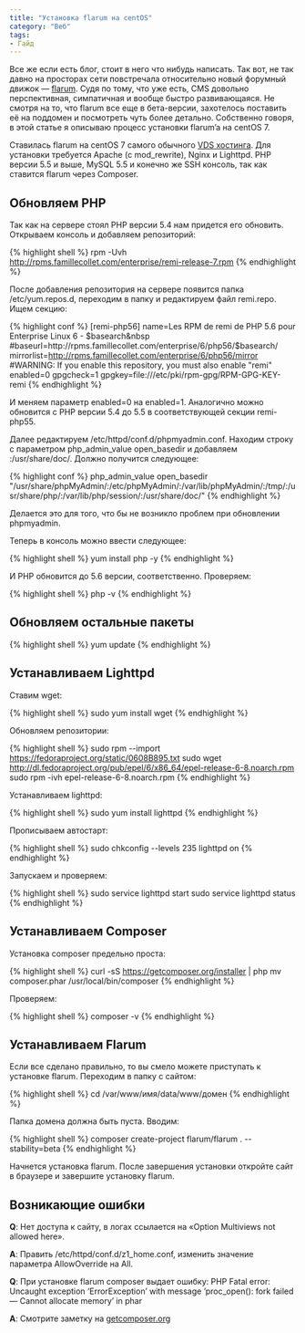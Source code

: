 ```yaml
---
title: "Установка flarum на centOS"
category: "Веб"
tags:
- Гайд
---
```


Все же если есть блог, стоит в него что нибудь написать. Так вот, не так давно на просторах сети повстречала относительно новый форумный движок — [flarum][1]. Судя по тому, что уже есть, CMS довольно перспективная, симпатичная и вообще быстро развивающаяся. Не смотря на то, что flarum все еще в бета-версии, захотелось поставить её на поддомен и посмотреть чуть более детально. Собственно говоря, в этой статье я описываю процесс установки flarum’a на centOS 7.

<!-- more -->

Ставилась flarum на centOS 7 самого обычного [VDS хостинга][2]. Для установки требуется Apache (с mod_rewrite), Nginx и Lighttpd. PHP версии 5.5 и выше, MySQL 5.5 и конечно же SSH консоль, так как ставится flarum через Сomposer.

## Обновляем PHP

Так как на сервере стоял PHP версии 5.4 нам придется его обновить. Открываем консоль и добавляем репозиторий:

{% highlight shell %}
rpm -Uvh http://rpms.famillecollet.com/enterprise/remi-release-7.rpm
{% endhighlight %}

После добавления репозитория на сервере появится папка /etc/yum.repos.d, переходим в папку и редактируем файл remi.repo. Ищем секцию:

{% highlight conf %}
[remi-php56]
name=Les RPM de remi de PHP 5.6 pour Enterprise Linux 6 - $basearch&nbsp
#baseurl=http://rpms.famillecollet.com/enterprise/6/php56/$basearch/
mirrorlist=http://rpms.famillecollet.com/enterprise/6/php56/mirror
#WARNING: If you enable this repository, you must also enable "remi" 
enabled=0 
gpgcheck=1 
gpgkey=file:///etc/pki/rpm-gpg/RPM-GPG-KEY-remi
{% endhighlight %}

И меняем параметр enabled=0 на enabled=1. Аналогично можно обновится с PHP версии 5.4 до 5.5 в соответствующей секции remi-php55.

Далее редактируем /etc/httpd/conf.d/phpmyadmin.conf. Находим строку с параметром php_admin_value open_basedir и добавляем :/usr/share/doc/. Должно получится следующее:

{% highlight conf %}
php_admin_value open_basedir "/usr/share/phpMyAdmin/:/etc/phpMyAdmin/:/var/lib/phpMyAdmin/:/tmp/:/usr/share/php/:/var/lib/php/session/:/usr/share/doc/"
{% endhighlight %}

Делается это для того, что бы не возникло проблем при обновлении phpmyadmin.

Теперь в консоль можно ввести следующее:

{% highlight shell %}
yum install php -y
{% endhighlight %}

И PHP обновится до 5.6 версии, соответственно. Проверяем:

{% highlight shell %}
php -v
{% endhighlight %}

## Обновляем остальные пакеты

{% highlight shell %}
уum update
{% endhighlight %}

## Устанавливаем Lighttpd

Ставим wget:

{% highlight shell %}
sudo yum install wget
{% endhighlight %}

Обновляем репозитории:

{% highlight shell %}
sudo rpm --import https://fedoraproject.org/static/0608B895.txt
sudo wget http://dl.fedoraproject.org/pub/epel/6/x86_64/epel-release-6-8.noarch.rpm
sudo rpm -ivh epel-release-6-8.noarch.rpm
{% endhighlight %}

Устанавливаем lighttpd:

{% highlight shell %}
sudo yum install lighttpd
{% endhighlight %}

Прописываем автостарт:

{% highlight shell %}
sudo chkconfig --levels 235 lighttpd on
{% endhighlight %}

Запускаем и проверяем:

{% highlight shell %}
sudo service lighttpd start
sudo service lighttpd status
{% endhighlight %}

## Устанавливаем Composer

Установка composer предельно проста:

{% highlight shell %}
curl -sS https://getcomposer.org/installer | php
mv composer.phar /usr/local/bin/composer
{% endhighlight %}

Проверяем:

{% highlight shell %}
composer -v
{% endhighlight %}

## Устанавливаем Flarum

Если все сделано правильно, то вы смело можете приступать к установке flarum. Переходим в папку с сайтом:

{% highlight shell %}
cd /var/www/имя/data/www/домен
{% endhighlight %}

Папка домена должна быть пуста. Вводим:

{% highlight shell %}
composer create-project flarum/flarum . --stability=beta
{% endhighlight %}

Начнется установка flarum. После завершения установки откройте сайт в браузере и завершите установку flarum.

## Возникающие ошибки

<div block>
<p><b>Q</b>: Нет доступа к сайту, в логах ссылается на «Option Multiviews not allowed here».</p>
<p><b>A</b>: Править /etc/httpd/conf.d/z1_home.conf, изменить значение параметра AllowOverride на All.</p>
<p><b>Q</b>: При установке flarum composer выдает ошибку: PHP Fatal error: Uncaught exception ‘ErrorException’ with message ’proc_open(): fork failed — Cannot allocate memory’ in phar</p>
<p><b>A</b>: Смотрите заметку на <a href="https://getcomposer.org/doc/articles/troubleshooting.md#proc-open-fork-failed-errors">getcomposer.org</a></p>
</div>

[1]:    http://flarum.org/
[2]:    https://www.ihor.ru/vds   